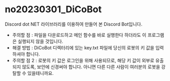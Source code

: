 # no20230301_DiCoBot
 Discord dot NET 라이브러리를 이용하여 만들어 본 Discord Bot입니다.
 - 주의할 점 : 파일을 다운로드하고 메인 함수를 바로 실행한다 하더라도 이 프로그램은 실행되지 않을 것입니다.
 - 해결 방법 : DiCoBot 디렉터리에 있는 key.txt 파일에 당신의 로봇의 키 값을 입력하셔야 합니다.
 - 주의할 점 2 : 로봇의 키 값은 로그인을 위해 사용되므로, 해당 키 값이 외부로 유출되지 않도록, 보안에 신경써야 합니다. 아니면 다른 다른 사람이 여러분의  로봇을 강탈할 수 있을테니까요.
